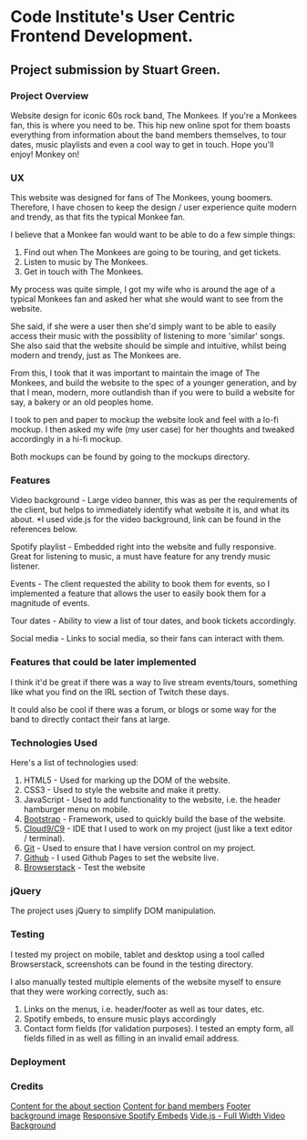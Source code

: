 # Code Institute's User Centric Frontend Development.
## Project submission by Stuart Green.

### Project Overview
Website design for iconic 60s rock band,  The Monkees. If you're a Monkees fan, this is where you need to be. This hip new online spot for them boasts everything from information about the band members themselves, to tour dates, music playlists and even a cool way to get in touch. Hope you'll enjoy! Monkey on!

### UX
This website was designed for fans of The Monkees, young boomers. Therefore, I have chosen to keep the design / user experience quite modern and trendy, as that fits the typical Monkee fan.

I believe that a Monkee fan would want to be able to do a few simple things:

1. Find out when The Monkees are going to be touring, and get tickets.
2. Listen to music by The Monkees.
3. Get in touch with The Monkees.

My process was quite simple, I got my wife who is around the age of a typical Monkees fan and asked her what she would want to see from the website.

She said, if she were a user then she'd simply want to be able to easily access their music with the possiblity of listening to more 'similar' songs.
She also said that the website should be simple and intuitive, whilst being modern and trendy, just as The Monkees are.

From this, I took that it was important to maintain the image of The Monkees, and build the website to the spec of a younger generation, and by that I mean, modern, more outlandish than if you were to build a website for say, a bakery or an old peoples home.

I took to pen and paper to mockup the website look and feel with a lo-fi mockup. I then asked my wife (my user case) for her thoughts and tweaked accordingly in a hi-fi mockup.

Both mockups can be found by going to the mockups directory.

### Features
Video background - Large video banner, this was as per the requirements of the client, but helps to immediately identify what website it is, and what its about.
*I used vide.js for the video background, link can be found in the references below.

Spotify playlist - Embedded right into the website and fully responsive. Great for listening to music, a must have feature for any trendy music listener.

Events - The client requested the ability to book them for events, so I implemented a feature that allows the user to easily book them for a magnitude of events.

Tour dates - Ability to view a list of tour dates, and book tickets accordingly.

Social media - Links to social media, so their fans can interact with them.

### Features that could be later implemented
I think it'd be great if there was a way to live stream events/tours, something like what you find on the IRL section of Twitch these days.

It could also be cool if there was a forum, or blogs or some way for the band to directly contact their fans at large.

### Technologies Used
Here's a list of technologies used:
1. HTML5 - Used for marking up the DOM of the website.
2. CSS3 - Used to style the website and make it pretty.
3. JavaScript - Used to add functionality to the website, i.e. the header hamburger menu on mobile.
4. [Bootstrap](https://getbootstrap.com/) - Framework, used to quickly build the base of the website.
5. [Cloud9/C9](https://c9.io) - IDE that I used to work on my project (just like a text editor / terminal).
6. [Git](https://git-scm.com/) - Used to ensure that I have version control on my project.
7. [Github](https://github.com/) - I used Github Pages to set the website live.
8. [Browserstack](https://www.browserstack.com/) - Test the website

### jQuery
The project uses jQuery to simplify DOM manipulation.

### Testing
I tested my project on mobile, tablet and desktop using a tool called Browserstack, screenshots can be found in the testing directory.

I also manually tested multiple elements of the website myself to ensure that they were working correctly, such as:

1. Links on the menus, i.e. header/footer as well as tour dates, etc.
2. Spotify embeds, to ensure music plays accordingly
3. Contact form fields (for validation purposes). I tested an empty form, all fields filled in as well as filling in an invalid email address.

### Deployment

### Credits
[Content for the about section](https://en.wikipedia.org/wiki/The_Monkees)
[Content for band members](https://www.monkees.net/)
[Footer background image](https://www.bbc.co.uk/music/artists/b8549efe-f4fd-4dc0-8ef1-226e9c400233)
[Responsive Spotify Embeds](https://codepen.io/jbasoo/pen/gDkoc)
[Vide.js - Full Width Video Background](https://vodkabears.github.io/vide/)